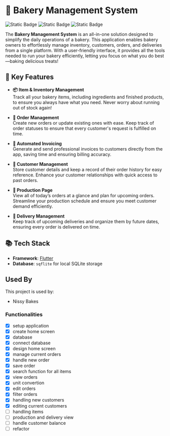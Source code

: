 # 🍞 Bakery Management System

![Static Badge](https://img.shields.io/badge/flutter-blue)
![Static Badge](https://img.shields.io/badge/sqflite-green)
![Static Badge](https://img.shields.io/badge/version-1.0-red)

The **Bakery Management System** is an all-in-one solution designed to simplify the daily operations of a bakery. This application enables bakery owners to effortlessly manage inventory, customers, orders, and deliveries from a single platform. With a user-friendly interface, it provides all the tools needed to run your bakery efficiently, letting you focus on what you do best—baking delicious treats!

## 🌟 Key Features

- **📦 Item & Inventory Management**  
  Track all your bakery items, including ingredients and finished products, to ensure you always have what you need. Never worry about running out of stock again!

- **📝 Order Management**  
  Create new orders or update existing ones with ease. Keep track of order statuses to ensure that every customer's request is fulfilled on time.

- **📧 Automated Invoicing**  
  Generate and send professional invoices to customers directly from the app, saving time and ensuring billing accuracy.

- **👥 Customer Management**  
  Store customer details and keep a record of their order history for easy reference. Enhance your customer relationships with quick access to past orders.

- **📅 Production Page**  
  View all of today’s orders at a glance and plan for upcoming orders. Streamline your production schedule and ensure you meet customer demand efficiently.

- **🚚 Delivery Management**  
  Keep track of upcoming deliveries and organize them by future dates, ensuring every order is delivered on time.

## 📚 Tech Stack

*   **Framework**: [Flutter](https://flutter.dev/)
*   **Database**: `sqflite` for local SQLite storage

## Used By

This project is used by:

- Nissy Bakes



### Functionalities

- [x] setup application
- [x] create home screen
- [x] database
- [x] connect database
- [x] design home screen 
- [x] manage current orders
- [x] handle new order 
- [x] save order
- [x] search function for all items
- [x] view orders
- [x] unit convertion
- [x] edit orders
- [x] filter orders
- [x] handling new customers
- [x] editing current customers
- [ ] handling items
- [ ] production and delivery view
- [ ] handle customer balance
- [ ] refactor
